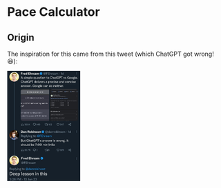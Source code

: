 # Pace Calculator

## Origin

The inspiration for this came from this tweet (which ChatGPT got wrong! 😆):

<img src="chatgpt-pace-convert.jpg" height="256">

